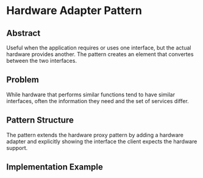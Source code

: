 # Hardware Adapter Pattern

## Abstract

Useful when the application requires or uses one interface, but the
actual hardware provides another. The pattern creates an element that
convertes between the two interfaces.

## Problem

While hardware that performs similar functions tend to have similar
interfaces, often the information they need and the set of services
differ.

## Pattern Structure

The pattern extends the hardware proxy pattern by adding a hardware
adapter and explicitly showing the interface the client expects the
hardware support.

## Implementation Example